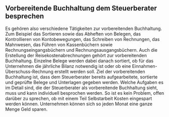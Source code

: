 ## Vorbereitende Buchhaltung dem Steuerberater besprechen

Es gehören also verschiedene Tätigkeiten zur vorbereitenden Buchhaltung. Zum Beispiel das Sortieren sowie das Abheften von Belegen, das Kontrollieren von Kontobewegungen, das Schreiben von Rechnungen, das Mahnwesen, das Führen von Kassenbüchern sowie Rechnungseingangsbüchern und Rechnungsausgangsbüchern. Auch die Erstellung der Reisekostenabrechnungen gehört zur vorbereitenden Buchhaltung.
Einzelne Belege werden dabei danach sortiert, ob für das Unternehmen die jährliche Bilanz notwendig ist oder ob eine Einnahmen-Überschuss-Rechnung erstellt werden soll. Ziel der vorbereitenden Buchhaltung ist, dass dem Steuerberater bereits aufgearbeitete, sortierte und geprüfte Belege und Unterlagen gegeben werden.
Welche Aufgaben es im Detail sind, die der Steuerberater als vorbereitende Buchhaltung sieht, muss und kann individuell besprochen werden. So ist es kein Problem, offen darüber zu sprechen, ob mit einem Teil Selbstarbeit Kosten eingespart werden können. Unternehmen können sich so jeden Monat eine ganze Menge Geld sparen.
